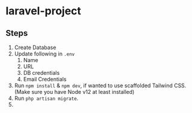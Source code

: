 # laravel-project

## Steps
1. Create Database
2. Update following in `.env`
    1. Name
    2. URL
    3. DB credentials
    4. Email Credentials
3. Run `npm install` & `npm dev`, if wanted to use scaffolded Tailwind CSS. (Make sure you have Node v12 at least installed)
4. Run `php artisan migrate`.
5. 

    

